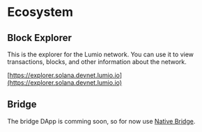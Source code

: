 # Ecosystem

## Block Explorer

This is the explorer for the Lumio network. You can use it to view transactions, blocks, and other information about the network.

[https://explorer.solana.devnet.lumio.io](https://explorer.solana.devnet.lumio.io)

## Bridge

The bridge DApp is comming soon, so for now use [Native Bridge](native-bridge.md).&#x20;


